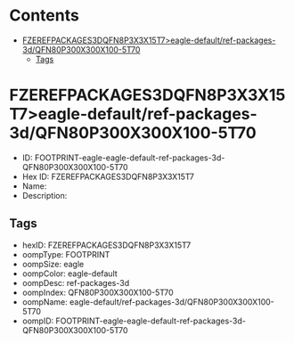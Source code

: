 



Contents
========

* [FZEREFPACKAGES3DQFN8P3X3X15T7>eagle-default/ref-packages-3d/QFN80P300X300X100-5T70](#fzerefpackages3dqfn8p3x3x15t7eagle-defaultref-packages-3dqfn80p300x300x100-5t70)
	* [Tags](#tags)

# FZEREFPACKAGES3DQFN8P3X3X15T7>eagle-default/ref-packages-3d/QFN80P300X300X100-5T70

- ID: FOOTPRINT-eagle-eagle-default-ref-packages-3d-QFN80P300X300X100-5T70
- Hex ID: FZEREFPACKAGES3DQFN8P3X3X15T7
- Name: 
- Description: 

## Tags

- hexID: FZEREFPACKAGES3DQFN8P3X3X15T7
- oompType: FOOTPRINT
- oompSize: eagle
- oompColor: eagle-default
- oompDesc: ref-packages-3d
- oompIndex: QFN80P300X300X100-5T70
- oompName: eagle-default/ref-packages-3d/QFN80P300X300X100-5T70
- oompID: FOOTPRINT-eagle-eagle-default-ref-packages-3d-QFN80P300X300X100-5T70
